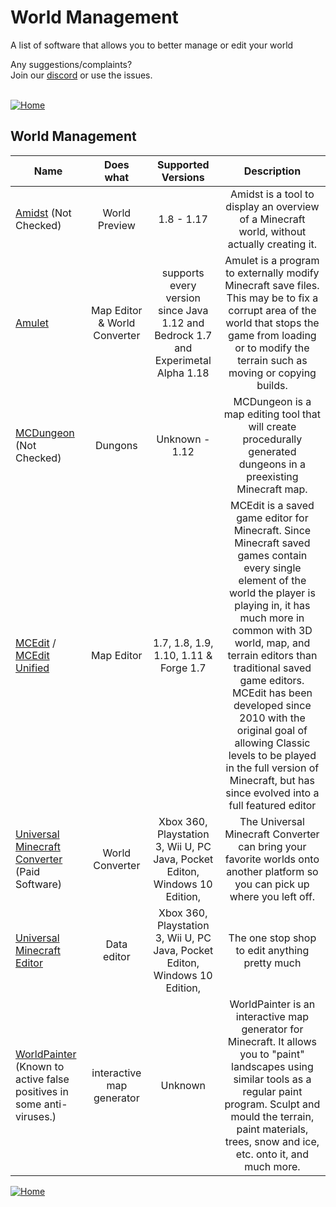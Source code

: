 # World Management
A list of software that allows you to better manage or edit your world

Any suggestions/complaints?<br>
Join our [discord](https://discord.gg/8nzHYhVUQS) or use the issues.<br><br>

[![Home](https://i.imgur.com/zGuelkW.png)](/README.md)

## World Management

| Name | Does what | Supported Versions | Description |
| --- | :---: | :---: | :---: |
| [Amidst](https://github.com/toolbox4minecraft/amidst) (Not Checked) | World Preview | 1.8 - 1.17 | Amidst is a tool to display an overview of a Minecraft world, without actually creating it. |
| [Amulet](https://www.amuletmc.com) | Map Editor & World Converter | supports every version since Java 1.12 and Bedrock 1.7 and Experimetal Alpha 1.18 | Amulet is a program to externally modify Minecraft save files. This may be to fix a corrupt area of the world that stops the game from loading or to modify the terrain such as moving or copying builds. |
| [MCDungeon](http://mcdungeon.bubblemod.org) (Not Checked) | Dungons | Unknown - 1.12 | MCDungeon is a map editing tool that will create procedurally generated dungeons in a preexisting Minecraft map. |
| [MCEdit](https://www.mcedit.net) / [MCEdit Unified](https://www.mcedit-unified.net) | Map Editor | 1.7, 1.8, 1.9, 1.10, 1.11 & Forge 1.7 | MCEdit is a saved game editor for Minecraft. Since Minecraft saved games contain every single element of the world the player is playing in, it has much more in common with 3D world, map, and terrain editors than traditional saved game editors. MCEdit has been developed since 2010 with the original goal of allowing Classic levels to be played in the full version of Minecraft, but has since evolved into a full featured editor |
| [Universal Minecraft Converter](https://www.universalminecraftconverter.com) (Paid Software) | World Converter | Xbox 360, Playstation 3, Wii U, PC Java, Pocket Editon, Windows 10 Edition, | The Universal Minecraft Converter can bring your favorite worlds onto another platform so you can pick up where you left off.  |
| [Universal Minecraft Editor](https://www.universalminecrafteditor.com) | Data editor | Xbox 360, Playstation 3, Wii U, PC Java, Pocket Editon, Windows 10 Edition, | The one stop shop to edit anything pretty much |
| [WorldPainter](https://www.worldpainter.net) (Known to active false positives in some anti-viruses.) | interactive map generator | Unknown | WorldPainter is an interactive map generator for Minecraft. It allows you to "paint" landscapes using similar tools as a regular paint program. Sculpt and mould the terrain, paint materials, trees, snow and ice, etc. onto it, and much more. |

[![Home](https://i.imgur.com/zGuelkW.png)](/README.md)
